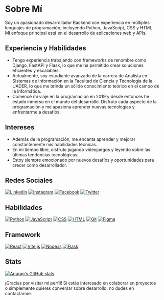 # Sobre Mí
Soy un apasionado desarrollador Backend con experiencia en múltiples lenguajes de programación, incluyendo Python, JavaScript, CSS y HTML. Mi enfoque principal está en el desarrollo de aplicaciones web y APIs.

## Experiencia y Habilidades
- Tengo experiencia trabajando con frameworks de renombre como Django, FastAPI y Flask, lo que me ha permitido crear soluciones eficientes y escalables.
- Actualmente, soy estudiante avanzado de la carrera de Analista en Sistemas de Información en la Facultad de Ciencia y Tecnología de la UADER, lo que me brinda un sólido conocimiento teórico en el campo de la informática.
- Comencé mi viaje en la programación en 2019 y desde entonces he estado inmerso en el mundo del desarrollo. Disfruto cada aspecto de la programación y me apasiona aprender nuevas tecnologías y enfrentarme a desafíos.

## Intereses
- Además de la programación, me encanta aprender y mejorar constantemente mis habilidades técnicas.
- En mi tiempo libre, disfruto jugando videojuegos y leyendo sobre las últimas tendencias tecnológicas.
- Estoy siempre emocionado por nuevos desafíos y oportunidades para crecer como desarrollador.

## Redes Sociales
[![LinkedIn](https://img.shields.io/badge/LinkedIn-Connect-blue)](https://www.linkedin.com/in/n%C3%A9stor-escobar/) [![Instagram](https://img.shields.io/badge/Instagram-E4405F?style=flat&logo=instagram&logoColor=white)](https://www.instagram.com/escobar.danny.n/) [![Facebook](https://img.shields.io/badge/Facebook-1877F2?style=flat&logo=facebook&logoColor=white)](https://www.facebook.com/danny.escobar.52090) [![Twitter](https://img.shields.io/badge/Twitter-1DA1F2?style=flat&logo=twitter&logoColor=white)](https://twitter.com/DannyEs18532283)

## Habilidades
[![Python](https://img.shields.io/badge/Python-3776AB?style=flat&logo=python&logoColor=white)](https://www.python.org/) [![JavaScript](https://img.shields.io/badge/JavaScript-F7DF1E?style=flat&logo=javascript&logoColor=black)](https://developer.mozilla.org/en-US/docs/Web/JavaScript) [![CSS](https://img.shields.io/badge/CSS-3C72A3?style=flat&logo=css3&logoColor=white)](https://developer.mozilla.org/en-US/docs/Web/CSS) [![HTML](https://img.shields.io/badge/HTML-E34F26?style=flat&logo=html5&logoColor=white)](https://developer.mozilla.org/en-US/docs/Web/HTML) [![Git](https://img.shields.io/badge/Git-F05032?style=flat&logo=git&logoColor=white)](https://git-scm.com/) [![Figma](https://img.shields.io/badge/Figma-F24E1E?style=flat&logo=figma&logoColor=white)](https://www.figma.com/)

## Framework
[![React](https://img.shields.io/badge/React-61DAFB?style=flat&logo=react&logoColor=white)](https://reactjs.org/) [![Vite.js](https://img.shields.io/badge/Vite.js-646CFF?style=flat&logo=vite&logoColor=white)](https://vitejs.dev/) [![Node.js](https://img.shields.io/badge/Node.js-339933?style=flat&logo=node.js&logoColor=white)](https://nodejs.org/) [![Flask](https://img.shields.io/badge/Flask-000000?style=flat&logo=flask&logoColor=white)](https://flask.palletsprojects.com/)

## Stats
[![Anurag's GitHub stats](https://github-readme-stats.vercel.app/api?username=PelaGOD)](https://github.com/anuraghazra/github-readme-stats)

¡Gracias por visitar mi perfil! Si estás interesado en colaborar en proyectos o simplemente quieres conversar sobre desarrollo, no dudes en contactarme.
